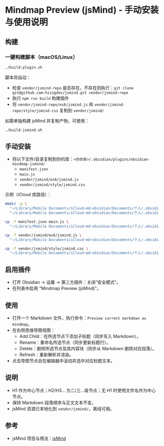 # Mindmap Preview (jsMind) - 手动安装与使用说明

## 构建

### 一键构建脚本（macOS/Linux）

```bash
./build-plugin.sh
```

脚本将自动：
- 检查 `vendor/jsmind-repo` 是否存在，不存在则执行：`git clone git@github.com:hizzgdev/jsmind.git vendor/jsmind-repo`
- 执行 `npm run build` 构建插件
- 将 `vendor/jsmind-repo/es6/jsmind.js` 和 `vendor/jsmind-repo/style/jsmind.css` 复制到 `vendor/jsmind/`

如需单独构建 jsMind 并复制产物，可使用：

```bash
./build-jsmind.sh
```


## 手动安装

- 将以下文件/目录复制到你的库：`<你的库>/.obsidian/plugins/obsidian-mindmap-jsmind/`
  - `manifest.json`
  - `main.js`
  - `vendor/jsmind/es6/jsmind.js`
  - `vendor/jsmind/style/jsmind.css`

示例（iCloud 库路径）：
```bash
mkdir -p \
  "~/Library/Mobile Documents/iCloud~md~obsidian/Documents/个人/.obsidian/plugins/obsidian-mindmap-jsmind/vendor/jsmind/es6" \
  "~/Library/Mobile Documents/iCloud~md~obsidian/Documents/个人/.obsidian/plugins/obsidian-mindmap-jsmind/vendor/jsmind/style"

cp -f manifest.json main.js \
  "~/Library/Mobile Documents/iCloud~md~obsidian/Documents/个人/.obsidian/plugins/obsidian-mindmap-jsmind/"

cp -f vendor/jsmind/es6/jsmind.js \
  "~/Library/Mobile Documents/iCloud~md~obsidian/Documents/个人/.obsidian/plugins/obsidian-mindmap-jsmind/vendor/jsmind/es6/"

cp -f vendor/jsmind/style/jsmind.css \
  "~/Library/Mobile Documents/iCloud~md~obsidian/Documents/个人/.obsidian/plugins/obsidian-mindmap-jsmind/vendor/jsmind/style/"
```

## 启用插件
- 打开 Obsidian → 设置 → 第三方插件：关闭“安全模式”。
- 在列表中启用 “Mindmap Preview (jsMind)”。

## 使用
- 打开一个 Markdown 文件，执行命令：`Preview current markdown as mindmap`。
- 在右侧思维导图视图：
  - Add Child：在所选节点下添加子标题（同步写入 Markdown）。
  - Rename：重命名所选节点（同步更新标题行）。
  - Delete：删除所选节点及其内容块（同步从 Markdown 删除对应段落）。
  - Refresh：重新解析并渲染。
- 点击导图节点会在编辑器中滚动并选中对应标题文本。

## 说明
- H1 作为中心节点；H2/H3… 为二/三…级节点；无 H1 时使用文件名作为中心节点。
- 保持 Markdown 段落顺序与正文文本不变。
- jsMind 资源已本地化到 `vendor/jsmind/`，离线可用。

## 参考
- jsMind 项目与用法：[jsMind](https://github.com/hizzgdev/jsmind)
